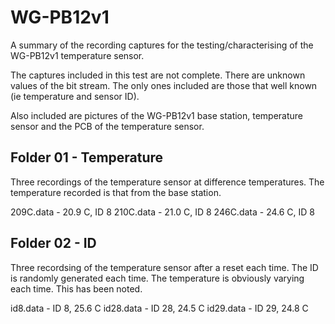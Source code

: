 # WG-PB12v1

A summary of the recording captures for the testing/characterising of the
WG-PB12v1 temperature sensor.

The captures included in this test are not complete. There are unknown values
of the bit stream. The only ones included are those that well known (ie 
temperature and sensor ID).

Also included are pictures of the WG-PB12v1 base station, temperature sensor 
and the PCB of the temperature sensor.

Folder 01 - Temperature
---
Three recordings of the temperature sensor at difference temperatures. The
temperature recorded is that from the base station.

209C.data - 20.9 C, ID 8
210C.data - 21.0 C, ID 8
246C.data - 24.6 C, ID 8


Folder 02 - ID
---
Three recordsing of the temperature sensor after a reset each time. The ID is
randomly generated each time. The temperature is obviously varying each time. 
This has been noted.

id8.data  - ID 8, 25.6 C
id28.data - ID 28, 24.5 C
id29.data - ID 29, 24.8 C


